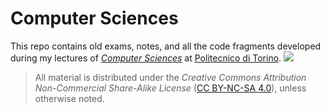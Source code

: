 Computer Sciences
=================

This repo contains old exams, notes, and all the code fragments developed during my lectures of [*Computer Sciences*](https://didattica.polito.it/pls/portal30/gap.pkg_guide.viewGap?p_cod_ins=04JCJLM) at [Politecnico di Torino](https://www.polito.it/?lang=en).
![](https://www.google-analytics.com/collect?v=1&t=pageview&tid=UA-28094298-5&cid=4f34399f-f437-4f67-9390-61c649f9b8b2&dl&dl=https%3A%2F%2Fgithub.com%2Fsquillero%2Fcomputer-sciences%2F)

> All material is distributed under the *Creative Commons Attribution Non-Commercial Share-Alike License* ([CC BY-NC-SA 4.0](https://tldrlegal.com/license/creative-commons-attribution-noncommercial-sharealike-4.0-international-%28cc-by-nc-sa-4.0%29)), unless otherwise noted.
